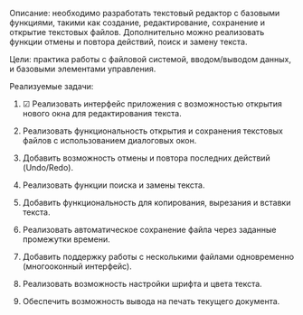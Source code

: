 Описание: необходимо разработать текстовый редактор с базовыми функциями, 
такими как создание, редактирование, сохранение и открытие текстовых файлов. 
Дополнительно можно реализовать функции отмены и повтора действий, поиск и замену текста.


Цели: практика работы с файловой системой, вводом/выводом данных, и базовыми элементами управления.


Реализуемые задачи:
1.  ☑ Реализовать интерфейс приложения с возможностью открытия нового окна для редактирования текста.

2. Реализовать функциональность открытия и сохранения текстовых файлов с использованием диалоговых окон.

3. Добавить возможность отмены и повтора последних действий (Undo/Redo).

4. Реализовать функции поиска и замены текста.

5. Добавить функциональность для копирования, вырезания и вставки текста.

6. Реализовать автоматическое сохранение файла через заданные промежутки времени.

7. Добавить поддержку работы с несколькими файлами одновременно (многооконный интерфейс).

8. Реализовать возможность настройки шрифта и цвета текста.

9. Обеспечить возможность вывода на печать текущего документа.